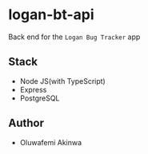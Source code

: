 # logan-bt-api

Back end for the `Logan Bug Tracker` app

## Stack

- Node JS(with TypeScript)
- Express
- PostgreSQL

## Author

- Oluwafemi Akinwa
